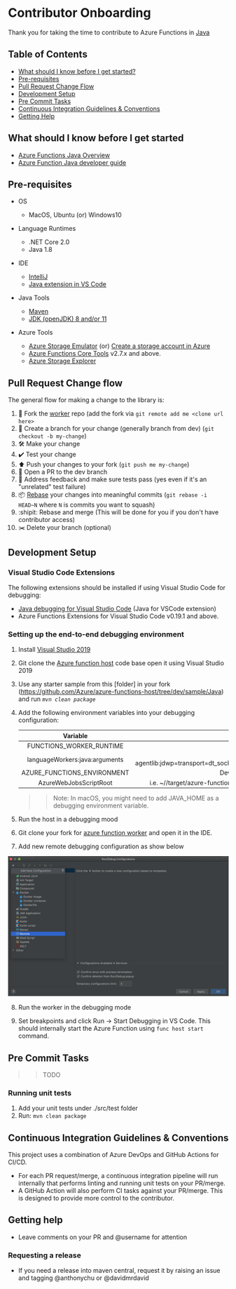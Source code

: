 # Contributor Onboarding
Thank you for taking the time to contribute to Azure Functions in [Java](https://go.java/)

## Table of Contents

- [What should I know before I get started?](#what-should-i-know-before-i-get-started)
- [Pre-requisites](#pre-requisites)
- [Pull Request Change Flow](#pull-request-change-flow)
- [Development Setup](#development-setup)
- [Pre Commit Tasks](#pre-commit-tasks)
- [Continuous Integration Guidelines & Conventions](#continuous-integration-guidelines-&-conventions)
- [Getting Help](#getting-help)

## What should I know before I get started
- [Azure Functions Java Overview](https://docs.microsoft.com/en-us/azure/azure-functions/functions-create-first-azure-function-azure-cli?tabs=bash%2Cbrowser&pivots=programming-language-java)
- [Azure Function Java developer guide](https://docs.microsoft.com/en-us/azure/azure-functions/functions-reference-java?tabs=consumption)

## Pre-requisites

- OS
    - MacOS, Ubuntu (or) Windows10
- Language Runtimes
    - .NET Core 2.0
    -  Java 1.8

- IDE
   - [IntelliJ](https://www.jetbrains.com/idea/download)
   - [Java extension in VS Code](https://code.visualstudio.com/docs/languages/java)
- Java Tools 
    - [Maven](https://maven.apache.org/install.html)
    - [JDK (openJDK)  8 and/or 11](https://openjdk.java.net/install/)
- Azure Tools
    - [Azure Storage Emulator](https://docs.microsoft.com/en-us/azure/storage/common/storage-use-emulator) (or) [Create a storage account in Azure](https://docs.microsoft.com/en-us/azure/storage/common/storage-account-create?tabs=azure-portal)
    - [Azure Functions Core Tools](https://github.com/Azure/azure-functions-core-tools) v2.7.x and above.
    - [Azure Storage Explorer](https://azure.microsoft.com/en-us/features/storage-explorer/)
  

## Pull Request Change flow

The general flow for making a change to the library is:

1. 🍴 Fork the [worker](https://github.com/helayoty/azure-functions-java-worker) repo (add the fork via `git remote add me <clone url here>`
2. 🌳 Create a branch for your change (generally branch from dev) (`git checkout -b my-change`)
3. 🛠 Make your change
4. ✔️ Test your change
5. ⬆️ Push your changes to your fork (`git push me my-change`)
6. 💌 Open a PR to the dev branch
7. 📢 Address feedback and make sure tests pass (yes even if it's an "unrelated" test failure)
8. 📦 [Rebase](https://git-scm.com/docs/git-rebase) your changes into  meaningful commits (`git rebase -i HEAD~N` where `N` is commits you want to squash)
9. :shipit: Rebase and merge (This will be done for you if you don't have contributor access)
10. ✂️ Delete your branch (optional)

## Development Setup

### Visual Studio Code Extensions

The following extensions should be installed if using Visual Studio Code for debugging:

- [Java debugging for Visual Studio Code](https://marketplace.visualstudio.com/items?itemName=vscjava.vscode-java-debug) (Java for VSCode extension)
- Azure Functions Extensions for Visual Studio Code v0.19.1 and above.


### Setting up the  end-to-end debugging environment

1. Install [Visual Studio 2019](https://visualstudio.microsoft.com/downloads/) 

2. Git clone the [Azure function host](https://github.com/Azure/azure-functions-host) code base open it using Visual Studio 2019
 
3. Use any starter sample from this [folder] in your fork (https://github.com/Azure/azure-functions-host/tree/dev/sample/Java) and run *`mvn clean package`*

4. Add the following environment variables into your debugging configuration:
    
    | Variable   |  Value    |
    | :--------: | :------:  |
    | FUNCTIONS_WORKER_RUNTIME       | java |
    | languageWorkers:java:arguments | -agentlib:jdwp=transport=dt_socket,server=y,suspend=n,address=5005 |
    | AZURE_FUNCTIONS_ENVIRONMENT    | Development |
    | AzureWebJobsScriptRoot         | <a path to your azure function target folder> i.e. ~/<path>/target/azure-functions/<azure-function-name-####> |
    
    >> Note: In macOS, you might need to add JAVA_HOME as a debugging environment variable. 

5. Run the host in a debugging mood

6. Git clone your fork for [azure function worker](https://github.com/helayoty/azure-functions-java-worker) and open it in the IDE.

7. Add new remote debugging configuration as show below

![](tools/.images/worker-debug-configuration.png)

8. Run the worker in the debugging mode 
    
7. Set breakpoints and click Run -> Start Debugging in VS Code. This should internally start the Azure Function using `func host start` command.

## Pre Commit Tasks

>>TODO

### Running unit tests

1. Add your unit tests under ./src/test folder
2. Run: `mvn clean package`

## Continuous Integration Guidelines & Conventions

This project uses a combination of Azure DevOps and GitHub Actions for CI/CD.

- For each PR request/merge, a continuous integration pipeline will run internally that performs linting and running unit tests on your PR/merge.
- A GitHub Action will also perform CI tasks against your PR/merge. This is designed to provide more control to the contributor.

## Getting help

 - Leave comments on your PR and @username for attention

### Requesting a release
- If you need a release into maven central, request it by raising an issue and tagging @anthonychu or @davidmrdavid


